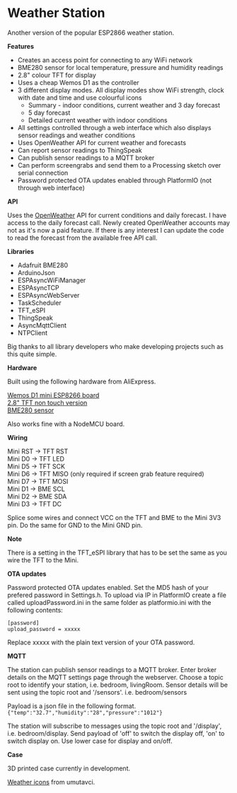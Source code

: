 # Weather Station

Another version of the popular ESP2866 weather station.

**Features**

* Creates an access point for connecting to any WiFi network
* BME280 sensor for local temperature, pressure and humidity readings
* 2.8" colour TFT for display
* Uses a cheap Wemos D1 as the controller
* 3 different display modes. All display modes show WiFi strength, clock with date and time and use colourful icons
  * Summary - indoor conditions, current weather and 3 day forecast
  * 5 day forecast
  * Detailed current weather with indoor conditions
* All settings controlled through a web interface which also displays sensor readings and weather conditions
* Uses OpenWeather API for current weather and forecasts
* Can report sensor readings to ThingSpeak
* Can publish sensor readings to a MQTT broker
* Can perform screengrabs and send them to a Processing sketch over serial connection
* Password protected OTA updates enabled through PlatformIO (not through web interface)

**API**

Uses the [OpenWeather](https://openweathermap.org/api) API for current conditions and daily forecast. I have access to the daily forecast call. Newly created OpenWeather accounts may not as it's now a paid feature. If there is any interest I can update the code to read the forecast from the available free API call.

**Libraries**

* Adafruit BME280
* ArduinoJson
* ESPAsyncWiFiManager
* ESPAsyncTCP
* ESPAsyncWebServer
* TaskScheduler
* TFT_eSPI
* ThingSpeak
* AsyncMqttClient
* NTPClient

Big thanks to all library developers who make developing projects such as this quite simple.

**Hardware**

Built using the following hardware from AliExpress.

[Wemos D1 mini ESP8266 board](https://www.aliexpress.com/item/32651747570.html?spm=a2g0s.9042311.0.0.34684c4dUx5EOb)  
[2.8" TFT non touch version](https://www.aliexpress.com/item/33012793224.html?spm=a2g0s.9042311.0.0.34684c4dUx5EOb)  
[BME280 sensor](https://www.aliexpress.com/item/32849462236.html?spm=a2g0s.9042311.0.0.34684c4dUx5EOb)

Also works fine with a NodeMCU board.

**Wiring**

Mini RST -> TFT RST  
Mini D0  -> TFT LED  
Mini D5  -> TFT SCK  
Mini D6  -> TFT MISO (only required if screen grab feature required)  
Mini D7  -> TFT MOSI  
Mini D1  -> BME SCL  
Mini D2  -> BME SDA  
Mini D3  -> TFT DC  

Splice some wires and connect VCC on the TFT and BME to the Mini 3V3 pin. Do the same for GND to the Mini GND pin.

**Note**

There is a setting in the TFT_eSPI library that has to be set the same as you wire the TFT to the Mini.

**OTA updates**

Password protected OTA updates enabled. Set the MD5 hash of your prefered password in Settings.h. To upload via IP in PlatformIO create a file called uploadPassword.ini in the same folder as platformio.ini with the following contents:

    [password]
    upload_password = xxxxx
    
Replace xxxxx with the plain text version of your OTA password.

**MQTT**

The station can publish sensor readings to a MQTT broker. Enter broker details on the MQTT settings page through the webserver. Choose a topic root to identify your station, i.e. bedroom, livingRoom. Sensor details will be sent using the topic root and '/sensors'. i.e. bedroom/sensors  

Payload is a json file in the following format. `{"temp":"32.7","humidity":"28","pressure":"1012"}`

The station will subscribe to messages using the topic root and '/display', i.e. bedroom/display. Send payload of 'off' to switch the display off, 'on' to switch display on. Use lower case for display and on/off.

**Case**

3D printed case currently in development.

[Weather icons](https://www.deviantart.com/umutavci/art/weather-icon-set-165476034) from umutavci.

